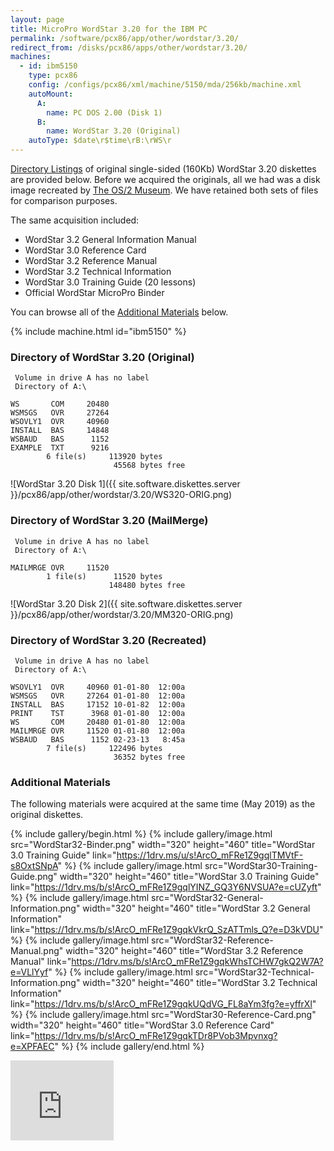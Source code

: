 ```yaml
---
layout: page
title: MicroPro WordStar 3.20 for the IBM PC
permalink: /software/pcx86/app/other/wordstar/3.20/
redirect_from: /disks/pcx86/apps/other/wordstar/3.20/
machines:
  - id: ibm5150
    type: pcx86
    config: /configs/pcx86/xml/machine/5150/mda/256kb/machine.xml
    autoMount:
      A:
        name: PC DOS 2.00 (Disk 1)
      B:
        name: WordStar 3.20 (Original)
    autoType: $date\r$time\rB:\rWS\r
---
```


[Directory Listings](#directory-of-wordstar-320-original) of original single-sided (160Kb)
WordStar 3.20 diskettes are provided below.  Before we acquired the originals, all we had was a
disk image recreated by [The OS/2 Museum](http://www.os2museum.com/).  We have retained both
sets of files for comparison purposes.

The same acquisition included:

- WordStar 3.2 General Information Manual
- WordStar 3.0 Reference Card
- WordStar 3.2 Reference Manual
- WordStar 3.2 Technical Information
- WordStar 3.0 Training Guide (20 lessons)
- Official WordStar MicroPro Binder

 You can browse all of the [Additional Materials](#additional-materials) below.

{% include machine.html id="ibm5150" %}

### Directory of WordStar 3.20 (Original)

	 Volume in drive A has no label
	 Directory of A:\

	WS       COM     20480
	WSMSGS   OVR     27264
	WSOVLY1  OVR     40960
	INSTALL  BAS     14848
	WSBAUD   BAS      1152
	EXAMPLE  TXT      9216
	        6 file(s)     113920 bytes
	                       45568 bytes free

![WordStar 3.20 Disk 1]({{ site.software.diskettes.server }}/pcx86/app/other/wordstar/3.20/WS320-ORIG.png)

### Directory of WordStar 3.20 (MailMerge)

	 Volume in drive A has no label
	 Directory of A:\

	MAILMRGE OVR     11520
	        1 file(s)      11520 bytes
	                      148480 bytes free

![WordStar 3.20 Disk 2]({{ site.software.diskettes.server }}/pcx86/app/other/wordstar/3.20/MM320-ORIG.png)

### Directory of WordStar 3.20 (Recreated)

	 Volume in drive A has no label
	 Directory of A:\

	WSOVLY1  OVR     40960 01-01-80  12:00a
	WSMSGS   OVR     27264 01-01-80  12:00a
	INSTALL  BAS     17152 10-01-82  12:00a
	PRINT    TST      3968 01-01-80  12:00a
	WS       COM     20480 01-01-80  12:00a
	MAILMRGE OVR     11520 01-01-80  12:00a
	WSBAUD   BAS      1152 02-23-13   8:45a
	        7 file(s)     122496 bytes
	                       36352 bytes free

### Additional Materials

The following materials were acquired at the same time (May 2019) as the original diskettes.

{% include gallery/begin.html %}
{% include gallery/image.html src="WordStar32-Binder.png" width="320" height="460" title="WordStar 3.0 Training Guide" link="https://1drv.ms/u/s!ArcO_mFRe1Z9gqlTMVtF-s8OxtSNpA" %}
{% include gallery/image.html src="WordStar30-Training-Guide.png" width="320" height="460" title="WordStar 3.0 Training Guide" link="https://1drv.ms/b/s!ArcO_mFRe1Z9gqlYINZ_GQ3Y6NVSUA?e=cUZyft" %}
{% include gallery/image.html src="WordStar32-General-Information.png" width="320" height="460" title="WordStar 3.2 General Information" link="https://1drv.ms/b/s!ArcO_mFRe1Z9gqkVkrQ_SzATTmls_Q?e=D3kVDU" %}
{% include gallery/image.html src="WordStar32-Reference-Manual.png" width="320" height="460" title="WordStar 3.2 Reference Manual" link="https://1drv.ms/b/s!ArcO_mFRe1Z9gqkWhsTCHW7gkQ2W7A?e=VLlYyf" %}
{% include gallery/image.html src="WordStar32-Technical-Information.png" width="320" height="460" title="WordStar 3.2 Technical Information" link="https://1drv.ms/b/s!ArcO_mFRe1Z9gqkUQdVG_FL8aYm3fg?e=yffrXl" %}
{% include gallery/image.html src="WordStar30-Reference-Card.png" width="320" height="460" title="WordStar 3.0 Reference Card" link="https://1drv.ms/b/s!ArcO_mFRe1Z9gqkTDr8PVob3Mpvnxg?e=XPFAEC" %}
{% include gallery/end.html %}

<iframe src="https://onedrive.live.com/embed?cid=7D567B5161FE0EB7&resid=7D567B5161FE0EB7%2138076&authkey=AH1jOI7I0LbFzLU" width="165" height="128" frameborder="0" scrolling="no"></iframe>
